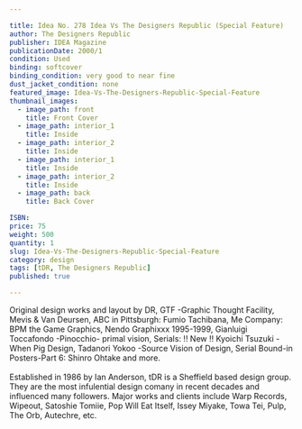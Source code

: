 ```yaml
---

title: Idea No. 278 Idea Vs The Designers Republic (Special Feature)
author: The Designers Republic
publisher: IDEA Magazine
publicationDate: 2000/1
condition: Used
binding: softcover
binding_condition: very good to near fine
dust_jacket_condition: none
featured_image: Idea-Vs-The-Designers-Republic-Special-Feature
thumbnail_images:
  - image_path: front
    title: Front Cover
  - image_path: interior_1
    title: Inside
  - image_path: interior_2
    title: Inside
  - image_path: interior_1
    title: Inside
  - image_path: interior_2
    title: Inside
  - image_path: back
    title: Back Cover

ISBN:
price: 75
weight: 500
quantity: 1
slug: Idea-Vs-The-Designers-Republic-Special-Feature
category: design
tags: [tDR, The Designers Republic]
published: true

---
```



Original design works and layout by DR, GTF -Graphic Thought Facility, Mevis & Van Deursen, ABC in Pittsburgh: Fumio Tachibana, Me Company: BPM the Game Graphics, Nendo Graphixxx 1995-1999, Gianluigi Toccafondo -Pinocchio- primal vision, Serials: !! New !! Kyoichi Tsuzuki -When Pig Design, Tadanori Yokoo -Source Vision of Design, Serial Bound-in Posters-Part 6: Shinro Ohtake and more.
<br><br>
 Established in 1986 by Ian Anderson, tDR is a Sheffield based design group. They are the most infulential design comany in recent decades and influenced many followers. Major works and clients include Warp Records, Wipeout, Satoshie Tomiie, Pop Will Eat Itself, Issey Miyake, Towa Tei, Pulp, The Orb, Autechre, etc.